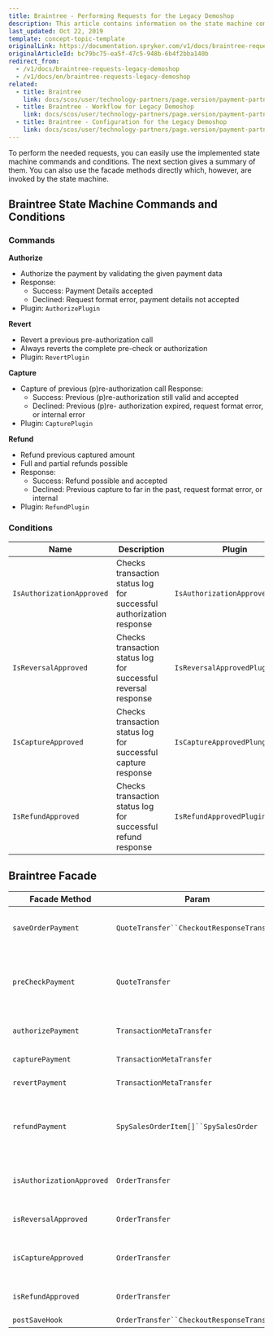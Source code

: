```yaml
---
title: Braintree - Performing Requests for the Legacy Demoshop
description: This article contains information on the state machine commands and conditions for the Braintree module in the Spryker Legacy Demoshop.
last_updated: Oct 22, 2019
template: concept-topic-template
originalLink: https://documentation.spryker.com/v1/docs/braintree-requests-legacy-demoshop
originalArticleId: bc79bc75-ea5f-47c5-948b-6b4f2bba140b
redirect_from:
  - /v1/docs/braintree-requests-legacy-demoshop
  - /v1/docs/en/braintree-requests-legacy-demoshop
related:
  - title: Braintree
    link: docs/scos/user/technology-partners/page.version/payment-partners/braintree/braintree.html
  - title: Braintree - Workflow for Legacy Demoshop
    link: docs/scos/user/technology-partners/page.version/payment-partners/braintree/legacy-demoshop-integration/braintree-workflow-for-legacy-demoshop.html
  - title: Braintree - Configuration for the Legacy Demoshop
    link: docs/scos/user/technology-partners/page.version/payment-partners/braintree/legacy-demoshop-integration/braintree-configuration-for-the-legacy-demoshop.html
---
```


To perform the needed requests, you can easily use the implemented state machine commands and conditions. The next section gives a summary of them. You can also use the facade methods directly which, however, are invoked by the state machine.

## Braintree State Machine Commands and Conditions

### Commands

<b>Authorize</b>

* Authorize the payment by validating the given payment data
* Response:
  - Success: Payment Details accepted
  - Declined: Request format error, payment details not accepted
* Plugin: `AuthorizePlugin`

<b>Revert</b>

* Revert a previous pre-authorization call
* Always reverts the complete pre-check or authorization
* Plugin: `RevertPlugin`

<b>Capture</b>

* Capture of previous (p)re-authorization call Response:
  - Success: Previous (p)re-authorization still valid and accepted
  - Declined: Previous (p)re- authorization expired, request format error, or internal error
* Plugin: `CapturePlugin`

<b>Refund</b>

* Refund previous captured amount
* Full and partial refunds possible
* Response:
  - Success: Refund possible and accepted
  - Declined: Previous capture to far in the past, request format error, or internal
* Plugin: `RefundPlugin`

### Conditions

| Name | Description | Plugin |
| --- | --- | --- |
| `IsAuthorizationApproved` | Checks transaction status log for successful authorization response | `IsAuthorizationApprovedPlugin` |
| `IsReversalApproved` | Checks transaction status log for successful reversal response | `IsReversalApprovedPlugin` |
| `IsCaptureApproved` | Checks transaction status log for successful capture response | `IsCaptureApprovedPlungin` |
| `IsRefundApproved` | Checks transaction status log for successful refund response | `IsRefundApprovedPlugin` |

## Braintree Facade

| Facade Method | Param | Return | Description |
| --- | --- | --- | --- |
| `saveOrderPayment` | `QuoteTransfer``CheckoutResponseTransfer` | void | Saves order payment method data according to quote and checkout response transfer data. |
| `preCheckPayment` | `QuoteTransfer` | `BraintreeTransactionResponseTransfer` | Sends pre-authorize payment request to Braintree gateway to retrieve transaction data.Checks that form data matches transaction response data. |
| `authorizePayment` | `TransactionMetaTransfer` | `BraintreeTransactionResponseTransfer` | Processes payment confirmation request to Braintree gateway. |
| `capturePayment` | `TransactionMetaTransfer` | `BraintreeTransactionResponseTransfer` | Processes capture payment request to Braintree gateway. |
| `revertPayment` | `TransactionMetaTransfer` | `BraintreeTransactionResponseTransfer` | Processes cancel payment request to Braintree gateway. |
| `refundPayment` | `SpySalesOrderItem[]``SpySalesOrder` | `BraintreeTransactionResponseTransfer` | Calculate `RefundTransfer` for given `$salesOrderItems` and `$salesOrderEntity`.Processes refund request to Braintree gateway by calculated `RefundTransfer`. |
| `isAuthorizationApproved` | `OrderTransfer` | bool | Checks if pre-authorization API request got success response from Braintree gateway. |
| `isReversalApproved` | `OrderTransfer` | bool | Checks if cancel API request got success response from Braintree gateway. |
| `isCaptureApproved` | `OrderTransfer` | bool | Checks if capture API request got success response from Braintree gateway. |
| `isRefundApproved` | `OrderTransfer` | bool | Checks if refund API request got success response from Braintree gateway. |
| `postSaveHook` | `OrderTransfer``CheckoutResponseTransfer` | `CheckoutResponseTransfer` | Execute post-save hook. |
